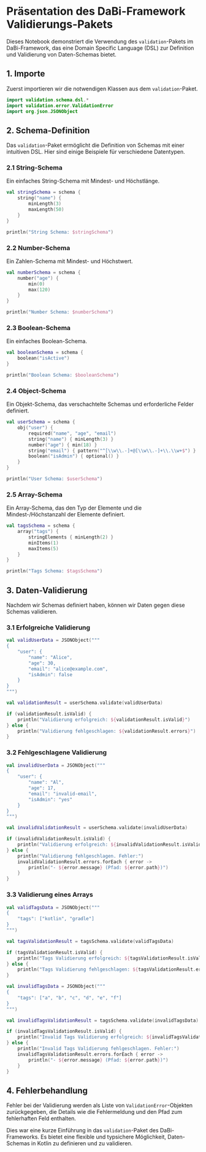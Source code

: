 # Präsentation des DaBi-Framework Validierungs-Pakets

Dieses Notebook demonstriert die Verwendung des `validation`-Pakets im DaBi-Framework, das eine Domain Specific Language (DSL) zur Definition und Validierung von Daten-Schemas bietet.

## 1. Importe

Zuerst importieren wir die notwendigen Klassen aus dem `validation`-Paket.

```kotlin
import validation.schema.dsl.*
import validation.error.ValidationError
import org.json.JSONObject
```

## 2. Schema-Definition

Das `validation`-Paket ermöglicht die Definition von Schemas mit einer intuitiven DSL. Hier sind einige Beispiele für verschiedene Datentypen.

### 2.1 String-Schema

Ein einfaches String-Schema mit Mindest- und Höchstlänge.

```kotlin
val stringSchema = schema {
    string("name") {
        minLength(3)
        maxLength(50)
    }
}

println("String Schema: $stringSchema")
```

### 2.2 Number-Schema

Ein Zahlen-Schema mit Mindest- und Höchstwert.

```kotlin
val numberSchema = schema {
    number("age") {
        min(0)
        max(120)
    }
}

println("Number Schema: $numberSchema")
```

### 2.3 Boolean-Schema

Ein einfaches Boolean-Schema.

```kotlin
val booleanSchema = schema {
    boolean("isActive")
}

println("Boolean Schema: $booleanSchema")
```

### 2.4 Object-Schema

Ein Objekt-Schema, das verschachtelte Schemas und erforderliche Felder definiert.

```kotlin
val userSchema = schema {
    obj("user") {
        required("name", "age", "email")
        string("name") { minLength(3) }
        number("age") { min(18) }
        string("email") { pattern("^[\\w\\.-]+@[\\w\\.-]+\\.\\w+$") }
        boolean("isAdmin") { optional() }
    }
}

println("User Schema: $userSchema")
```

### 2.5 Array-Schema

Ein Array-Schema, das den Typ der Elemente und die Mindest-/Höchstanzahl der Elemente definiert.

```kotlin
val tagsSchema = schema {
    array("tags") {
        stringElements { minLength(2) }
        minItems(1)
        maxItems(5)
    }
}

println("Tags Schema: $tagsSchema")
```

## 3. Daten-Validierung

Nachdem wir Schemas definiert haben, können wir Daten gegen diese Schemas validieren.

### 3.1 Erfolgreiche Validierung

```kotlin
val validUserData = JSONObject("""
{
    "user": {
        "name": "Alice",
        "age": 30,
        "email": "alice@example.com",
        "isAdmin": false
    }
}
""")

val validationResult = userSchema.validate(validUserData)

if (validationResult.isValid) {
    println("Validierung erfolgreich: ${validationResult.isValid}")
} else {
    println("Validierung fehlgeschlagen: ${validationResult.errors}")
}
```

### 3.2 Fehlgeschlagene Validierung

```kotlin
val invalidUserData = JSONObject("""
{
    "user": {
        "name": "Al",
        "age": 17,
        "email": "invalid-email",
        "isAdmin": "yes"
    }
}
""")

val invalidValidationResult = userSchema.validate(invalidUserData)

if (invalidValidationResult.isValid) {
    println("Validierung erfolgreich: ${invalidValidationResult.isValid}")
} else {
    println("Validierung fehlgeschlagen. Fehler:")
    invalidValidationResult.errors.forEach { error ->
        println("- ${error.message} (Pfad: ${error.path})")
    }
}
```

### 3.3 Validierung eines Arrays

```kotlin
val validTagsData = JSONObject("""
{
    "tags": ["kotlin", "gradle"]
}
""")

val tagsValidationResult = tagsSchema.validate(validTagsData)

if (tagsValidationResult.isValid) {
    println("Tags Validierung erfolgreich: ${tagsValidationResult.isValid}")
} else {
    println("Tags Validierung fehlgeschlagen: ${tagsValidationResult.errors}")
}

val invalidTagsData = JSONObject("""
{
    "tags": ["a", "b", "c", "d", "e", "f"]
}
""")

val invalidTagsValidationResult = tagsSchema.validate(invalidTagsData)

if (invalidTagsValidationResult.isValid) {
    println("Invalid Tags Validierung erfolgreich: ${invalidTagsValidationResult.isValid}")
} else {
    println("Invalid Tags Validierung fehlgeschlagen. Fehler:")
    invalidTagsValidationResult.errors.forEach { error ->
        println("- ${error.message} (Pfad: ${error.path})")
    }
}
```

## 4. Fehlerbehandlung

Fehler bei der Validierung werden als Liste von `ValidationError`-Objekten zurückgegeben, die Details wie die Fehlermeldung und den Pfad zum fehlerhaften Feld enthalten.

Dies war eine kurze Einführung in das `validation`-Paket des DaBi-Frameworks. Es bietet eine flexible und typsichere Möglichkeit, Daten-Schemas in Kotlin zu definieren und zu validieren.
